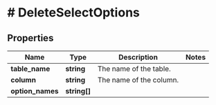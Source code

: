 # # DeleteSelectOptions

## Properties

Name | Type | Description | Notes
------------ | ------------- | ------------- | -------------
**table_name** | **string** | The name of the table. |
**column** | **string** | The name of the column. |
**option_names** | **string[]** |  |


